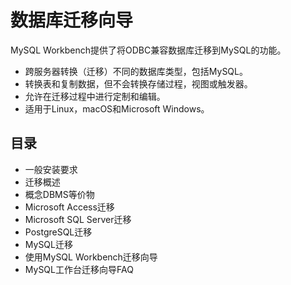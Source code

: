 #   数据库迁移向导

MySQL Workbench提供了将ODBC兼容数据库迁移到MySQL的功能。
-   跨服务器转换（迁移）不同的数据库类型，包括MySQL。
-   转换表和复制数据，但不会转换存储过程，视图或触发器。
-   允许在迁移过程中进行定制和编辑。
-   适用于Linux，macOS和Microsoft Windows。

##  目录
-   一般安装要求
-   迁移概述
-   概念DBMS等价物
-   Microsoft Access迁移
-   Microsoft SQL Server迁移
-   PostgreSQL迁移
-   MySQL迁移
-   使用MySQL Workbench迁移向导
-   MySQL工作台迁移向导FAQ
